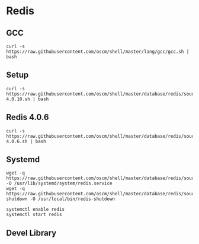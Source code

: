 # Redis 

## GCC

    curl -s https://raw.githubusercontent.com/oscm/shell/master/lang/gcc/gcc.sh | bash

## Setup 

    curl -s https://raw.githubusercontent.com/oscm/shell/master/database/redis/source/redis-4.0.10.sh | bash

## Redis 4.0.6
    curl -s https://raw.githubusercontent.com/oscm/shell/master/database/redis/source/redis-4.0.6.sh | bash

## Systemd

    wget -q https://raw.githubusercontent.com/oscm/shell/master/database/redis/source/systemd/redis.service -O /usr/lib/systemd/system/redis.service
    wget -q https://raw.githubusercontent.com/oscm/shell/master/database/redis/source/systemd/redis-shutdown -O /usr/local/bin/redis-shutdown

    systemctl enable redis
    systemctl start redis

## Devel Library
